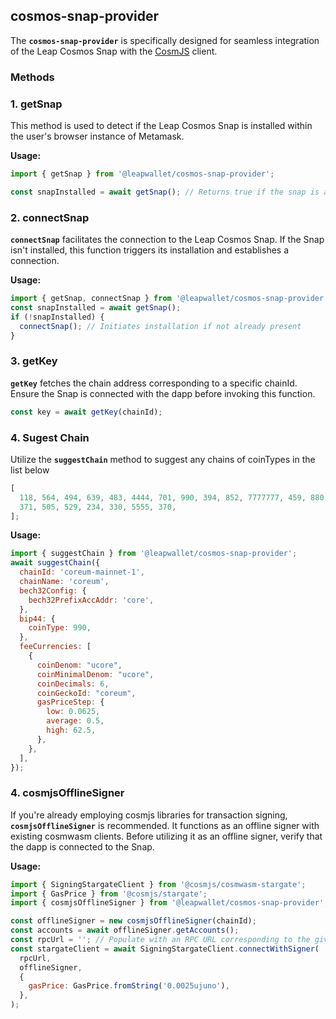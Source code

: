 ## **cosmos-snap-provider**

The **`cosmos-snap-provider`** is specifically designed for seamless integration of the Leap Cosmos Snap with the [CosmJS](https://github.com/cosmos/cosmjs) client.

### **Methods**

### 1. **getSnap**

This method is used to detect if the Leap Cosmos Snap is installed within the user's browser instance of Metamask.

**Usage:**

```js
import { getSnap } from '@leapwallet/cosmos-snap-provider';

const snapInstalled = await getSnap(); // Returns true if the snap is already installed
```

### 2. **connectSnap**

**`connectSnap`** facilitates the connection to the Leap Cosmos Snap. If the Snap isn't installed, this function triggers its installation and establishes a connection.

**Usage:**

```js
import { getSnap, connectSnap } from '@leapwallet/cosmos-snap-provider';
const snapInstalled = await getSnap();
if (!snapInstalled) {
  connectSnap(); // Initiates installation if not already present
}
```

### 3. **getKey**

**`getKey`** fetches the chain address corresponding to a specific chainId. Ensure the Snap is connected with the dapp before invoking this function.

```js
const key = await getKey(chainId);
```

### 4. **Sugest Chain**

Utilize the **`suggestChain`** method to suggest any chains of coinTypes in the list below

```javascript
[
  118, 564, 494, 639, 483, 4444, 701, 990, 394, 852, 7777777, 459, 880, 931,
  371, 505, 529, 234, 330, 5555, 370,
];
```

**Usage:**

```javascript
import { suggestChain } from '@leapwallet/cosmos-snap-provider';
await suggestChain({
  chainId: 'coreum-mainnet-1',
  chainName: 'coreum',
  bech32Config: {
    bech32PrefixAccAddr: 'core',
  },
  bip44: {
    coinType: 990,
  },
  feeCurrencies: [
    {
      coinDenom: "ucore",
      coinMinimalDenom: "ucore",
      coinDecimals: 6,
      coinGeckoId: "coreum",
      gasPriceStep: {
        low: 0.0625,
        average: 0.5,
        high: 62.5,
      },
    },
  ],
});
```

### 4. **cosmjsOfflineSigner**

If you're already employing cosmjs libraries for transaction signing, **`cosmjsOfflineSigner`** is recommended. It functions as an offline signer with existing cosmwasm clients. Before utilizing it as an offline signer, verify that the dapp is connected to the Snap.

**Usage:**

```js
import { SigningStargateClient } from '@cosmjs/cosmwasm-stargate';
import { GasPrice } from '@cosmjs/stargate';
import { cosmjsOfflineSigner } from '@leapwallet/cosmos-snap-provider';

const offlineSigner = new cosmjsOfflineSigner(chainId);
const accounts = await offlineSigner.getAccounts();
const rpcUrl = ''; // Populate with an RPC URL corresponding to the given chainId
const stargateClient = await SigningStargateClient.connectWithSigner(
  rpcUrl,
  offlineSigner,
  {
    gasPrice: GasPrice.fromString('0.0025ujuno'),
  },
);
```
